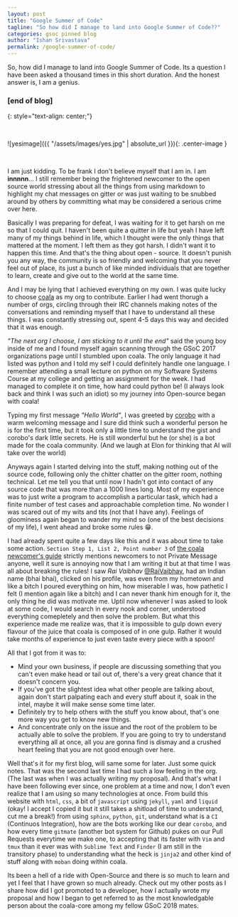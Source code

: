 ```yaml
---
layout: post
title: "Google Summer of Code"
tagline: "So how did I manage to land into Google Summer of Code??"
categories: gsoc pinned blog
author: "Ishan Srivastava"
permalink: /google-summer-of-code/
---
```



So, how did I manage to land into Google Summer of Code. Its a question I have
been asked a thousand times in this short duration. And the honest answer is,
I am a genius.

### [end of blog]
{: style="text-align: center;"}
<div>&nbsp;</div>

![yesimage]({{ "/assets/images/yes.jpg" | absolute_url }}){: .center-image }

<div>&nbsp;</div>

I am just kidding. To be frank I don't believe myself that I am in.
I am **innnnn**...
I still
remember being the frightened newcomer to the open source world stressing
about all the things from using markdown to highlight my chat messages on
gitter or was just waiting to be snubbed around by others by committing what
may be considered a serious crime over here.

Basically I was preparing for defeat, I was waiting for it to get harsh on
me so that I could quit. I haven't been quite a quitter in life but yeah
I have left many of my things behind in life, which I thought were the only
things that mattered at the moment. I left them as they got harsh. I didn't
want it to happen this time. And that's the thing about open - source. It
doesn't punish you any way, the community is so friendly and welcoming that
you never feel out of place, its just a bunch of like minded individuals that
are together to learn, create and give out to the world at the same time.

And I may be lying that I achieved everything on my own. I was quite lucky
to choose [coala](https://coala.io) as my org to contribute. Earlier I had
went thorugh a number of orgs, circling through their IRC channels making
notes of the conversations and reminding myself that I have to understand
all these things. I was constantly stressing out, spent 4-5 days this way
and decided that it was enough.

*"The next org I choose, I am sticking to it until the end"* said the
young boy inside of me and I found myself again scanning through the GSoC 2017
organizations page until I stumbled upon coala. The only language it had listed
was python and I told my self I could definitely handle one language. I
remember attending a small lecture on python on my Software Systems Course
at my college and getting an assignment for the week. I had managed to complete
it on time, how hard could python be! (I always look back and think I was
such an idiot) so my journey into Open-source began with coala!

Typing my first message *"Hello World"*, I was greeted by
[corobo](https://github.com/coala/corobo) with a warm
welcoming message and I sure did think such a wonderful person he is for the
first
time, but it took only a little time to understand the gist and corobo's dark
little secrets. He
is still wonderful but he (or she) is a bot made for the coala community.
(And we laugh at Elon for thinking that AI will take over the world)

Anyways again I started delving into the stuff, making nothing out of the
source code, following only the chitter chatter on the gitter room, nothing
technical. Let me tell you that until now I hadn't got into contact of
any source code that was more than a 1000 lines long. Most of my experience
was to just write a program to accomplish a particular task, which had a finite
number of test cases and approachable completion time. No wonder I was scared
out of my wits and tits (not that I have any). Feelings of gloominess again
began to wander my mind so (one of the best decisions of my life), I went
ahead and broke some rules 😁.

I had already spent quite a few days like this and it was about time to take
some action. `Section Step 1, List 2, Point number 3` of [the coala
newcomer's guide](https://api.coala.io/en/latest/Developers/Newcomers_Guide.html)
strictly mentions
newcomers to not Private Message anyone, well it sure is annoying now that
I am writing it but at that time I was all about breaking the rules! I
saw *Rai Vaibhav* [@RaiVaibhav](https://github.com/Raivaibhav),
had an Indian name (bhai bhai), clicked on his profile,
was even from my hometown and like a bitch I poured everything on him, how
miserable I was, how pathetic I felt (I mention again like a bitch) and
I can never thank him enough for it, the only thing he did was motivate me.
Uptil now whenever I was asked to look at some code, I would search in every
nook and corner, understood everything comepletely and then solve the
problem. But what this experience made me realize was, that it is impossible
to gulp
down every flavour of the juice that coala is composed of in one gulp.
Rather it would take months of experience to just even taste every piece
with a spoon!

All that I got from it was to:
* Mind your own business, if people are discussing something that you can't
  even make head or tail out of, there's a very great chance that it doesn't
  concern you.
* If you've got the slightest idea what other people are talking about,
  again don't start palpating each and every stuff about it, soak in the
  intel, maybe it will make sense some time later.
* Definitely try to help others with the stuff you know about, that's one
  more way you get to know new things.
* And concentrate only on the issue and the root of the problem to be
  actually able to solve the problem. If you are going to try to understand
  everything all at once, all you are gonna find is dismay and a crushed
  heart
  feeling that you are not good enough over here.

Well that's it for my first blog, will same some for later. Just some quick
notes. That was the second last time I had such a low feeling in the org.
(The last was when I was actually writing my proposal). And that's what
I have been following ever since, one problem at a time and now, I don't even
realize that I am using so many technologies at once. From build this website
with `html`, `css`, a bit of `javascript` using `jekyll`, `yaml` and `liquid`
(okay! I accept I copied it but it still takes a shitload of time to
understand, cut me a break!) from using `sphinx`,
`python`, `git`, understand what is a `CI` (Continuos Integration), how
are the bots working like our dear `corobo`, and how every time `gitmate`
(another bot system for Github) pukes on our Pull Requests everytime we make
one, to accepting that its faster with `Vim` and `tmux` than it ever was with
`Sublime Text` and `Finder` (I am still in the transitory phase) to
understanding what the heck is `jinja2` and other kind of stuff along with
`moban` doing within coala.

Its been a hell of a ride with Open-Source and there is so much to learn and
yet I feel that I have grown so much already. Check out my other posts as I
share
how did I got promoted to a developer, how I actually wrote my proposal and
how I began to get referred to as the most knowledgable person about the
coala-core among my fellow GSoC 2018 mates.




